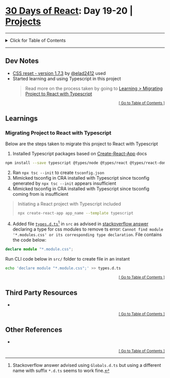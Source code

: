 <!-- omit in toc -->
# [30 Days of React](../README.md#readme): Day 19-20 | [Projects](https://github.com/Asabeneh/30-Days-Of-React/blob/master/19_projects/19_projects.md#readme)

<hr/>
<details id="toc">
  <summary style='cursor: pointer;'>Click for Table of Contents</summary>

<!-- omit in toc -->
## Table of Contents
- [Dev Notes](#dev-notes)
- [Learnings](#learnings)
  - [Migrating Project to React with Typescript](#migrating-project-to-react-with-typescript)
- [Third Party Resources](#third-party-resources)
- [Other References](#other-references)
</details>
<hr/>

## Dev Notes
* [CSS reset - version 1.7.3](https://github.com/elad2412/the-new-css-reset) by [@elad2412](https://github.com/elad2412) used
* Started learning and using Typescript in this project
  > Read more on the process taken by going to [Learning > Migrating Project to React with Typescript](#migrating-project-to-react-with-typescript)


<div align="right"><sub><a href="#toc">[ Go to Table of Contents ]</a></sub></div>

## Learnings
### Migrating Project to React with Typescript
Below are the steps taken to migrate this project to React with Typescript
1. Installed Typescript packages based on [Create-React-App](https://create-react-app.dev/docs/adding-typescript/) docs
  ```bash
  npm install --save typescript @types/node @types/react @types/react-dom @types/jest
  ```
2. Ran `npx tsc --init` to create `tsconfig.json`
3. Mimicked tsconfig in CRA installed with Typescript since tsconfig generated by `npx tsc --init` appears insufficient
3. Mimicked tsconfig in CRA installed with Typescript since tsconfig coming from is insufficient
  > Initiating a React project with Typescript included
  > ```bash
  > npx create-react-app app_name --template typescript
  > ```
4. Added file [`types.d.ts`](./src/types.d.ts)[^naming] in `src` as advised in [stackoverflow answer](https://stackoverflow.com/a/71093050) declaring a type for css modules to remove ts error: `Cannot find module '*.modules.css' or its corresponding type declaration`. File contains the code below:
  ```ts
  declare module "*.module.css";
  ```
  Run CLI code below in `src/` folder to create file in an instant
  ```bash
  echo 'declare module "*.module.css";' >> types.d.ts
  ```
  [^naming]: Stackoverflow answer advised using `Globals.d.ts` but using a different name with suffix `*.d.ts` seems to work fine.

<div align="right"><sub><a href="#toc">[ Go to Table of Contents ]</a></sub></div>

## Third Party Resources
*

<div align="right"><sub><a href="#toc">[ Go to Table of Contents ]</a></sub></div>

## Other References
*

<div align="right"><sub><a href="#toc">[ Go to Table of Contents ]</a></sub></div>

